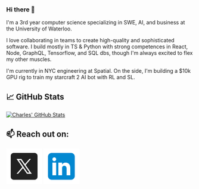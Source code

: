 ### Hi there 👋

I'm a 3rd year computer science specializing in SWE, AI, and business at the University of Waterloo.

I love collaborating in teams to create high-quality and sophisticated software.
I build mostly in TS & Python with strong competences in React, Node, GraphQL, Tensorflow, and SQL dbs, though I'm always excited to flex my other muscles.

I'm currently in NYC engineering at Spatial. On the side, I'm building a $10k GPU rig to train my starcraft 2 AI bot with RL and SL.


## &#x1f4c8; GitHub Stats

<a href="https://github.com/LemonFace0309">
  <img align="center" src="https://github-readme-stats.vercel.app/api?username=LemonFace0309&show_icons=true&line_height=27&count_private=true&theme=tokyonight" alt="Charles' GitHub Stats" />
</a>

## 📫 Reach out on:
<a href="https://twitter.com/CharlesLiu9"> 
<img src="https://raw.githubusercontent.com/lemonface0309/lemonface0309/main/assets/twitter.svg" align="center" alt="Twitter" title="Twitter"/></a>

<a href="https://www.linkedin.com/in/charles-liu-%F0%9F%94%8C-294391152"> 
<img src="https://raw.githubusercontent.com/lemonface0309/lemonface0309/main/assets/linkedin.svg" align="center" alt="LinkedIn" title="LinkedIn"/></a>



